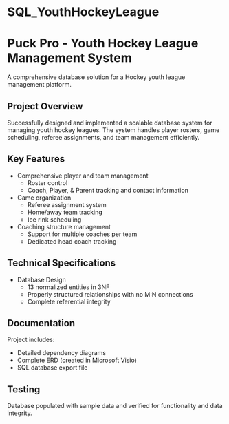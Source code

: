 # SQL_YouthHockeyLeague

# Puck Pro - Youth Hockey League Management System

A comprehensive database solution for a Hockey youth league management platform.

## Project Overview

Successfully designed and implemented a scalable database system for managing youth hockey leagues. The system handles player rosters, game scheduling, referee assignments, and team management efficiently.

## Key Features

- Comprehensive player and team management
    - Roster control
    - Coach, Player, & Parent tracking and contact information
- Game organization
    - Referee assignment system
    - Home/away team tracking
    - Ice rink scheduling
- Coaching structure management
    - Support for multiple coaches per team
    - Dedicated head coach tracking

## Technical Specifications

- Database Design
    - 13 normalized entities in 3NF
    - Properly structured relationships with no M:N connections
    - Complete referential integrity

## Documentation

Project includes:

- Detailed dependency diagrams
- Complete ERD (created in Microsoft Visio)
- SQL database export file

## Testing

Database populated with sample data and verified for functionality and data integrity.
